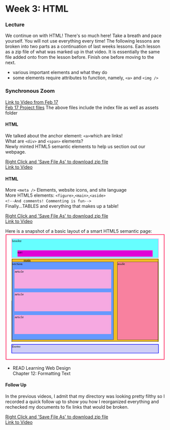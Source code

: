 # Week 3: HTML

### Lecture

We continue on with HTML! There's so much here! Take a breath and pace yourself. You will not use everything every time! The following lessons are broken into two parts as a continuation of last weeks lessons. Each lesson as a zip file of what was marked up in that video. It is essentially the same file added onto from the lesson before. Finish one before moving to the next.

- various important elements and what they do
- some elements require attributes to function, namely, `<a>` and `<img />`

### Synchronous Zoom
[Link to Video from Feb 17](https://nyu.zoom.us/rec/share/tkn3MSs058ZJNyy0kI4OB5vL7T4pjdqrJ8in7WQUfXcVModSSxrnPJkIaeXNhvXs.xhN9Ln2fLX9Jr-lz)\
[Feb 17 Project files](https://onetimeuser.github.io/intro-web-comp-principles/week-3/bot-soccer.zip)
The above files include the index file as well as assets folder

#### HTML
We talked about the anchor element: `<a>`which are links!\
What are `<div>` and `<span>` elements?\
Newly minted HTML5 semantic elements to help us section out our webpage.

[Right Click and 'Save File As' to download zip file](https://onetimeuser.github.io/intro-web-comp-principles/week-3/intro-web-example.zip)\
[Link to Video](https://nyu.zoom.us/rec/play/mIwI7GvjbT7x-pALWIrf2OJbjkZFVPRJaRa0gWDGjZHaApM-FBdKbr7WrmjKE33bz1S7gaCtZtU5I0g.n_8Gkvyd0_OQHmlq)


#### HTML
More `<meta />` Elements, website icons, and site language\
More HTML5 elements: `<figure>`,`<main>`,`<aside>`\
`<!--And comments! Commenting is fun-->`\
Finally...TABLES and everything that makes up a table!

[Right Click and 'Save File As' to download zip file](https://onetimeuser.github.io/intro-web-comp-principles/week-3/intro-web-example-part2.zip)\
[Link to Video](https://nyu.zoom.us/rec/play/0EpWPst-ZESdRakdpd46xy1_QhzOGev4PP1LcIk8cR5aIddoL5NbpKptjAtwyPWrIxh1I5s51wlxILyP.9orzBXhlCNR7L1lj)

Here is a snapshot of a basic layout of a smart HTML5 semantic page:
![html5 layout](html5_semanticstructure.jpg "Html5 semantic Layout")

- READ Learning Web Design\
    Chapter 12: Formatting Text

#### Follow Up
In the previous videos, I admit that my directory was looking pretty filthy so I recorded a quick follow up to show you how I reorganized everything and rechecked my documents to fix links that would be broken.

[Right Click and 'Save File As' to download zip file](https://onetimeuser.github.io/intro-web-comp-principles/week-3/intro-web-cleaned.zip)\
[Link to Video](https://nyu.zoom.us/rec/share/qM2weLVHhxSFl7ceGOyGF6_IhlT3EWVKCE1PZzzZS7xeq7I6MarsIVq7UBLOEa4O.McIsZr27d4-ih1Pt)
